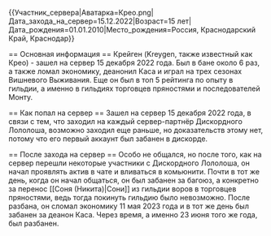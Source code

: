 {{Участник_сервера|Аватарка=Крео.png|Дата_захода_на_сервер=15.12.2022|Возраст=15 лет|Дата_рождения=01.01.2010|Место_рождения=Россия, Краснодарский Край, Краснодар}}

== Основная информация ==
Крейген (Kreygen, также известный как Крео) - зашел на сервер 15 декабря 2022 года. Был в бане около 6 раз, а также ломал экономику, деанонил Каса и играл на трех сезонах Вишневого Выживания. Еще он был в топ 5 рейтинга по опыту в гильдии, а именно в гильдиях торговцев пряностями и последователей Монту.

== Как попал на сервер ==
Зашел на сервер 15 декабря 2022 года, в связи с тем, что заходил на каждый сервер-партнёр Дискордного Лололоша, возможно заходил еще раньше, но доказательств этому нет, потому что его первый аккаунт был забанен в дискорде.

== После захода на сервер ==
Особо не общался, но после того, как на сервер перешли некоторые участники с Дискордного Лололоша, он начал проявлять актив в чате и вливаться в комьюнити. Почти в тот же день, когда он начал общаться, он был забанен за багоюз, а конкретно за перенос [[Соня (Никита)|Сони]] из гильдии воров в торговцев пряностями, ведь тогда покинуть гильдию было невозможно. После разбана, он сломал экономику 11 мая 2023 года и в тот же день был забанен за деанон Каса. Через время, а именно 23 июня того же года, был разбанен.